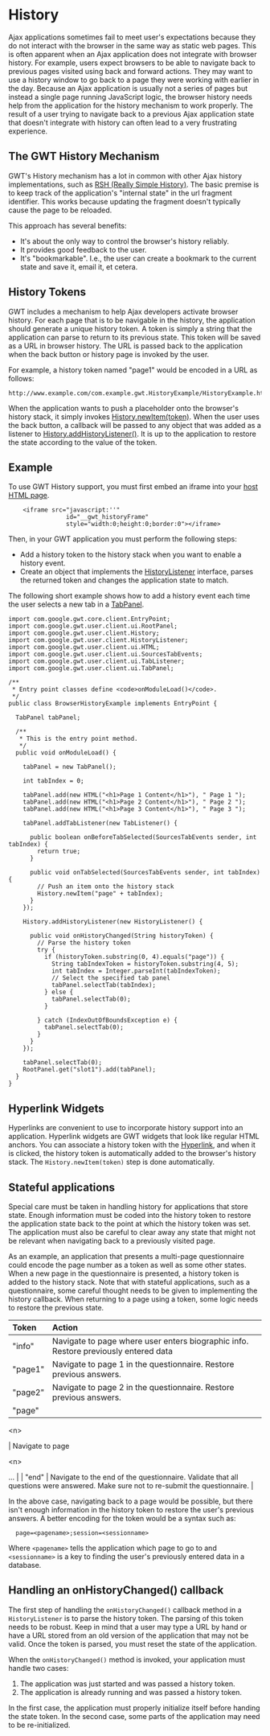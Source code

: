 # History #

Ajax applications sometimes fail to meet user's expectations because they do not interact with the browser in the same way as static web pages.   This is often apparent when an Ajax application does not integrate with browser history.  For example, users expect browsers to be able to navigate back to previous pages visited using back and forward actions.  They may want to use a history window to go back to a page they were working with earlier in the day.  Because an Ajax application is usually not a series of pages but instead a single page running JavaScript logic, the browser history needs help from the application for the history mechanism to work properly. The result of a user trying to navigate back to a previous Ajax application state that doesn't integrate with history can often lead to a very frustrating experience.

## The GWT History Mechanism ##

GWT's History mechanism has a lot in common with other Ajax history implementations, such as [RSH (Really Simple History)](http://code.google.com/p/reallysimplehistory). The basic premise is to keep track of the application's "internal state" in the url fragment identifier. This works because updating the fragment doesn't typically cause the page to be reloaded.

This approach has several benefits:
  * It's about the only way to control the browser's history reliably.
  * It provides good feedback to the user.
  * It's "bookmarkable". I.e., the user can create a bookmark to the current state and save it, email it, et cetera.

## History Tokens ##

GWT includes a mechanism to help Ajax developers activate browser history.  For each page that is to be navigable in the history, the application should generate a unique history token.  A token is simply a string that the application can parse to return to its previous state.  This token will be saved as a URL in browser history.  The URL is passed back to the application when the back button or history page is invoked by the user.

For example, a history token named "page1" would be encoded in a URL as follows:

```
http://www.example.com/com.example.gwt.HistoryExample/HistoryExample.html#page1
```

When the application wants to push a placeholder onto the browser's history stack, it simply invokes [History.newItem(token)](http://google-web-toolkit.googlecode.com/svn/javadoc/1.5/com/google/gwt/user/client/History.html#newItem(java.lang.String)).  When the user uses the back button, a callback will be passed to any object that was added as a listener to [History.addHistoryListener()](http://google-web-toolkit.googlecode.com/svn/javadoc/1.5/com/google/gwt/user/client/History.html#addHistoryListener(com.google.gwt.user.client.HistoryListener)).  It is up to the application to restore the state according to the value of the token.

## Example ##

To use GWT History support, you must first embed an iframe into your [host HTML page](DevGuideHostPage.md).

```
	<iframe src="javascript:''" 
                id="__gwt_historyFrame" 
                style="width:0;height:0;border:0"></iframe>
```

Then, in your GWT application you must perform the following steps:

  * Add a history token to the history stack when you want to enable a history event.
  * Create an object that implements the [HistoryListener](http://google-web-toolkit.googlecode.com/svn/javadoc/1.5/com/google/gwt/user/client/HistoryListener.html) interface, parses the returned token and changes the application state to match.

The following short example shows how to add a history event each time the user selects a new tab in a [TabPanel](http://google-web-toolkit.googlecode.com/svn/javadoc/1.5/com/google/gwt/user/client/ui/TabPanel.html).

```
import com.google.gwt.core.client.EntryPoint;
import com.google.gwt.user.client.ui.RootPanel;
import com.google.gwt.user.client.History;
import com.google.gwt.user.client.HistoryListener;
import com.google.gwt.user.client.ui.HTML;
import com.google.gwt.user.client.ui.SourcesTabEvents;
import com.google.gwt.user.client.ui.TabListener;
import com.google.gwt.user.client.ui.TabPanel;

/**
 * Entry point classes define <code>onModuleLoad()</code>.
 */
public class BrowserHistoryExample implements EntryPoint {

  TabPanel tabPanel;

  /**
   * This is the entry point method.
   */
  public void onModuleLoad() {

    tabPanel = new TabPanel();

    int tabIndex = 0;

    tabPanel.add(new HTML("<h1>Page 1 Content</h1>"), " Page 1 ");
    tabPanel.add(new HTML("<h1>Page 2 Content</h1>"), " Page 2 ");
    tabPanel.add(new HTML("<h1>Page 3 Content</h1>"), " Page 3 ");

    tabPanel.addTabListener(new TabListener() {

      public boolean onBeforeTabSelected(SourcesTabEvents sender, int tabIndex) {
        return true;
      }

      public void onTabSelected(SourcesTabEvents sender, int tabIndex) {
        // Push an item onto the history stack
        History.newItem("page" + tabIndex);
      }
    });

    History.addHistoryListener(new HistoryListener() {

      public void onHistoryChanged(String historyToken) {
        // Parse the history token
        try {
          if (historyToken.substring(0, 4).equals("page")) {
            String tabIndexToken = historyToken.substring(4, 5);
            int tabIndex = Integer.parseInt(tabIndexToken);
            // Select the specified tab panel
            tabPanel.selectTab(tabIndex);
          } else {
            tabPanel.selectTab(0);
          }

        } catch (IndexOutOfBoundsException e) {
          tabPanel.selectTab(0);
        }
      }
    });

    tabPanel.selectTab(0);
    RootPanel.get("slot1").add(tabPanel);
  }
}
```

## Hyperlink Widgets ##

Hyperlinks are convenient to use to incorporate history support into an application.   Hyperlink widgets are GWT widgets that look like regular HTML anchors.  You can associate a history token with the [Hyperlink](http://google-web-toolkit.googlecode.com/svn/javadoc/1.5/com/google/gwt/user/client/ui/Hyperlink.html), and when it is clicked, the history token is automatically added to the browser's history stack.  The `History.newItem(token)` step is done automatically.

## Stateful applications ##

Special care must be taken in handling history for applications that store state.  Enough information must be coded into the history token to restore the application state back to the point at which the history token was set.  The application must also be careful to clear away any state that might not be relevant when navigating back to a previously visited page.

As an example, an application that presents a multi-page questionnaire could encode the page number as a token as well as some other states.  When a new page in the questionnaire is presented, a history token is added to the history stack.  Note that with stateful applications, such as a questionnaire, some careful thought needs to be given to implementing the history callback. When returning to a page using a token, some logic needs to restore the previous state.

| Token | Action |
|:------|:-------|
| "info" | Navigate to page where user enters biographic info.  Restore previously entered data |
| "page1" | Navigate to page 1 in the questionnaire. Restore previous answers. |
| "page2" | Navigate to page 2 in the questionnaire. Restore previous answers. |
| "page"

&lt;n&gt;

 | Navigate to page 

&lt;n&gt;

 ... |
| "end" | Navigate to the end of the questionnaire.  Validate that all questions were answered.  Make sure not to re-submit the questionnaire. |


In the above case, navigating back to a page would be possible, but there isn't enough information in the history token to restore the user's previous answers.  A better encoding for the token would be a syntax such as:

```
  page=<pagename>;session=<sessionname>
```

Where `<pagename>` tells the application which page to go to and `<sessionname>` is a key to finding the user's previously entered data in a database.


## Handling an onHistoryChanged() callback ##

The first step of handling the `onHistoryChanged()` callback method in a `HistoryListener` is to parse the history token.  The parsing of this token needs to be robust.  Keep in mind that a user may type a URL by hand or have a URL stored from an old version of the application that may not be valid.  Once the token is parsed, you must reset the state of the application.

When the `onHistoryChanged()` method is invoked, your application must handle two cases:

  1. The application was just started and was passed a history token.
  1. The application is already running and was passed a history token.

In the first case, the application must properly initialize itself before handing the state token.   In the second case, some parts of the application may need to be re-initialized.